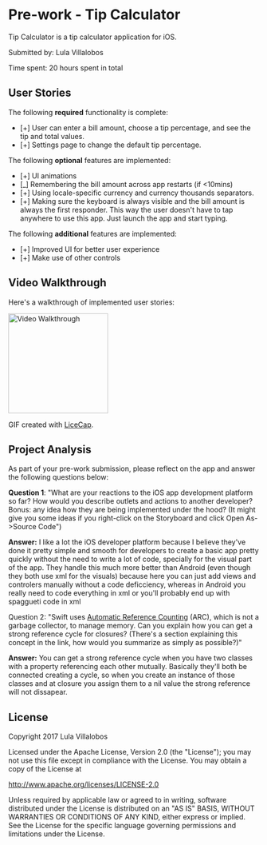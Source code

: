 # Pre-work - Tip Calculator

Tip Calculator is a tip calculator application for iOS.

Submitted by: Lula Villalobos

Time spent: 20 hours spent in total

## User Stories

The following **required** functionality is complete:

* [+] User can enter a bill amount, choose a tip percentage, and see the tip and total values.
* [+] Settings page to change the default tip percentage.

The following **optional** features are implemented:
* [+] UI animations
* [_] Remembering the bill amount across app restarts (if <10mins)
* [+] Using locale-specific currency and currency thousands separators.
* [+] Making sure the keyboard is always visible and the bill amount is always the first responder. This way the user doesn't have to tap anywhere to use this app. Just launch the app and start typing.

The following **additional** features are implemented:

- [+] Improved UI for better user experience
- [+] Make use of other controls


## Video Walkthrough 

Here's a walkthrough of implemented user stories:

<img src='https://s3-us-west-1.amazonaws.com/examplelulav14/TipCalculator.gif' title='Video Walkthrough' width='200' alt='Video Walkthrough' />

GIF created with [LiceCap](http://www.cockos.com/licecap/).

## Project Analysis

As part of your pre-work submission, please reflect on the app and answer the following questions below:

**Question 1**: "What are your reactions to the iOS app development platform so far? How would you describe outlets and actions to another developer? Bonus: any idea how they are being implemented under the hood? (It might give you some ideas if you right-click on the Storyboard and click Open As->Source Code")

**Answer:** I like a lot the iOS developer platform because I believe they've done it pretty simple and smooth for developers to create a basic app pretty quickly without the need to write a lot of code, specially for the visual part of the app. They handle this much more better than Android (even though they both use xml for the visuals) because here you can just add views and controlers manually without a code deficciency, whereas in Android you really need to code everything in xml or you'll probably end up with spaggueti code in xml 

Question 2: "Swift uses [Automatic Reference Counting](https://developer.apple.com/library/content/documentation/Swift/Conceptual/Swift_Programming_Language/AutomaticReferenceCounting.html#//apple_ref/doc/uid/TP40014097-CH20-ID49) (ARC), which is not a garbage collector, to manage memory. Can you explain how you can get a strong reference cycle for closures? (There's a section explaining this concept in the link, how would you summarize as simply as possible?)"

**Answer:** You can get a strong reference cycle when you have two classes with a property referencing each other mutually. Basically they'll both be connected creating a cycle, so when you create an instance of those classes and at closure you assign them to a nil value the strong reference will not dissapear.   


## License

Copyright 2017 Lula Villalobos

Licensed under the Apache License, Version 2.0 (the "License");
you may not use this file except in compliance with the License.
You may obtain a copy of the License at

http://www.apache.org/licenses/LICENSE-2.0

Unless required by applicable law or agreed to in writing, software
distributed under the License is distributed on an "AS IS" BASIS,
WITHOUT WARRANTIES OR CONDITIONS OF ANY KIND, either express or implied.
See the License for the specific language governing permissions and
limitations under the License.

